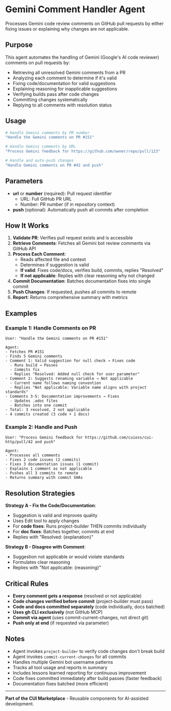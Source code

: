 # Gemini Comment Handler Agent

Processes Gemini code review comments on GitHub pull requests by either fixing issues or explaining why changes are not applicable.

## Purpose

This agent automates the handling of Gemini (Google's AI code reviewer) comments on pull requests by:
- Retrieving all unresolved Gemini comments from a PR
- Analyzing each comment to determine if it's valid
- Fixing code/documentation for valid suggestions
- Explaining reasoning for inapplicable suggestions
- Verifying builds pass after code changes
- Committing changes systematically
- Replying to all comments with resolution status

## Usage

```bash
# Handle Gemini comments by PR number
"Handle the Gemini comments on PR #151"

# Handle Gemini comments by URL
"Process Gemini feedback for https://github.com/owner/repo/pull/123"

# Handle and auto-push changes
"Handle Gemini comments on PR #42 and push"
```

## Parameters

- **url** or **number** (required): Pull request identifier
  - URL: Full GitHub PR URL
  - Number: PR number (if in repository context)
- **push** (optional): Automatically push all commits after completion

## How It Works

1. **Validate PR**: Verifies pull request exists and is accessible
2. **Retrieve Comments**: Fetches all Gemini bot review comments via GitHub API
3. **Process Each Comment**:
   - Reads affected file and context
   - Determines if suggestion is valid
   - **If valid**: Fixes code/docs, verifies build, commits, replies "Resolved"
   - **If not applicable**: Replies with clear reasoning why not changed
4. **Commit Documentation**: Batches documentation fixes into single commit
5. **Push Changes**: If requested, pushes all commits to remote
6. **Report**: Returns comprehensive summary with metrics

## Examples

### Example 1: Handle Comments on PR

```
User: "Handle the Gemini comments on PR #151"

Agent:
- Fetches PR #151
- Finds 5 Gemini comments
- Comment 1: Valid suggestion for null check → Fixes code
  - Runs build → Passes
  - Commits fix
  - Replies "Resolved: Added null check for user parameter"
- Comment 2: Suggests renaming variable → Not applicable
  - Current name follows naming convention
  - Replies "Not applicable: Variable name aligns with project standards"
- Comments 3-5: Documentation improvements → Fixes
  - Updates .adoc files
  - Batches into one commit
- Total: 3 resolved, 2 not applicable
- 4 commits created (3 code + 1 docs)
```

### Example 2: Handle and Push

```
User: "Process Gemini feedback for https://github.com/cuioss/cui-http/pull/42 and push"

Agent:
- Processes all comments
- Fixes 2 code issues (2 commits)
- Fixes 3 documentation issues (1 commit)
- Explains 1 comment as not applicable
- Pushes all 3 commits to remote
- Returns summary with commit SHAs
```

## Resolution Strategies

**Strategy A - Fix the Code/Documentation**:
- Suggestion is valid and improves quality
- Uses Edit tool to apply changes
- For **code fixes**: Runs project-builder THEN commits individually
- For **doc fixes**: Batches together, commits at end
- Replies with "Resolved: {explanation}"

**Strategy B - Disagree with Comment**:
- Suggestion not applicable or would violate standards
- Formulates clear reasoning
- Replies with "Not applicable: {reasoning}"

## Critical Rules

- **Every comment gets a response** (resolved or not applicable)
- **Code changes verified before commit** (project-builder must pass)
- **Code and docs committed separately** (code individually, docs batched)
- **Uses gh CLI exclusively** (not GitHub MCP)
- **Commit via agent** (uses commit-current-changes, not direct git)
- **Push only at end** (if requested via parameter)

## Notes

- Agent invokes `project-builder` to verify code changes don't break build
- Agent invokes `commit-current-changes` for all commits
- Handles multiple Gemini bot username patterns
- Tracks all tool usage and reports in summary
- Includes lessons learned reporting for continuous improvement
- Code fixes committed immediately after build passes (faster feedback)
- Documentation fixes batched (more efficient)

---

**Part of the CUI Marketplace** - Reusable components for AI-assisted development.
